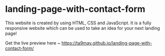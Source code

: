 # landing-page-with-contact-form
This website is created by using HTML, CSS and JavaScript. It is a fully responsive website which can be used to take an idea for your next landing page!

Get the live preview here ~ https://ta9may.github.io/landing-page-with-contact-form/
